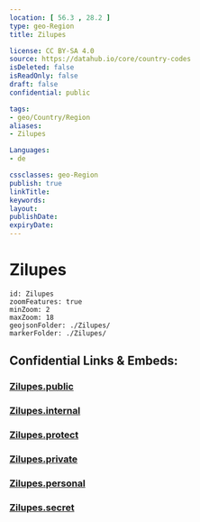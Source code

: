 ```yaml
---
location: [ 56.3 , 28.2 ] 
type: geo-Region
title: Zilupes

license: CC BY-SA 4.0
source: https://datahub.io/core/country-codes
isDeleted: false
isReadOnly: false
draft: false
confidential: public

tags:
- geo/Country/Region
aliases:
- Zilupes

Languages:
- de

cssclasses: geo-Region
publish: true
linkTitle: 
keywords: 
layout: 
publishDate: 
expiryDate: 
---
```


# Zilupes

```leaflet
id: Zilupes
zoomFeatures: true 
minZoom: 2 
maxZoom: 18
geojsonFolder: ./Zilupes/
markerFolder: ./Zilupes/
```


## Confidential Links & Embeds: 

### [Zilupes.public](/_public/\Earth\Continent\Europe\Europe~North\Latvia\CountiesZilupes.public.md) 

### [Zilupes.internal](/_internal/\Earth\Continent\Europe\Europe~North\Latvia\CountiesZilupes.internal.md) 

### [Zilupes.protect](/_protect/\Earth\Continent\Europe\Europe~North\Latvia\CountiesZilupes.protect.md) 

### [Zilupes.private](/_private/\Earth\Continent\Europe\Europe~North\Latvia\CountiesZilupes.private.md) 

### [Zilupes.personal](/_personal/\Earth\Continent\Europe\Europe~North\Latvia\CountiesZilupes.personal.md) 

### [Zilupes.secret](/_secret/\Earth\Continent\Europe\Europe~North\Latvia\CountiesZilupes.secret.md)

